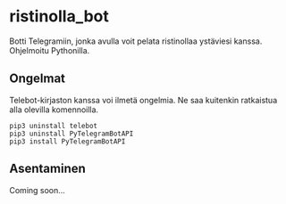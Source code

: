 # ristinolla_bot
Botti Telegramiin, jonka avulla voit pelata ristinollaa ystäviesi kanssa. Ohjelmoitu Pythonilla.

## Ongelmat

Telebot-kirjaston kanssa voi ilmetä ongelmia. Ne saa kuitenkin ratkaistua alla olevilla komennoilla.

```shell
pip3 uninstall telebot
pip3 uninstall PyTelegramBotAPI
pip3 install PyTelegramBotAPI
```

## Asentaminen

Coming soon...

